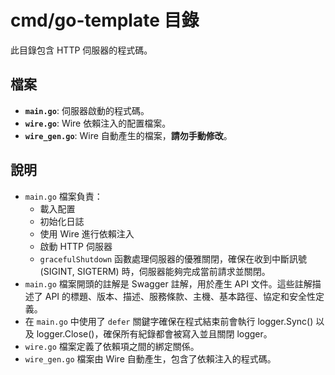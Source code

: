# cmd/go-template 目錄

此目錄包含 HTTP 伺服器的程式碼。

## 檔案

- **`main.go`**: 伺服器啟動的程式碼。
- **`wire.go`**: Wire 依賴注入的配置檔案。
- **`wire_gen.go`**: Wire 自動產生的檔案，**請勿手動修改**。

## 說明

- `main.go` 檔案負責：
  - 載入配置
  - 初始化日誌
  - 使用 Wire 進行依賴注入
  - 啟動 HTTP 伺服器
  - `gracefulShutdown` 函數處理伺服器的優雅關閉，確保在收到中斷訊號
      (SIGINT, SIGTERM) 時，伺服器能夠完成當前請求並關閉。
- `main.go` 檔案開頭的註解是 Swagger 註解，用於產生 API 文件。這些註解描述了
  API 的標題、版本、描述、服務條款、主機、基本路徑、協定和安全性定義。
- 在 `main.go` 中使用了 `defer` 關鍵字確保在程式結束前會執行 logger.Sync()
  以及 logger.Close()，確保所有紀錄都會被寫入並且關閉 logger。
- `wire.go` 檔案定義了依賴項之間的綁定關係。
- `wire_gen.go` 檔案由 Wire 自動產生，包含了依賴注入的程式碼。
